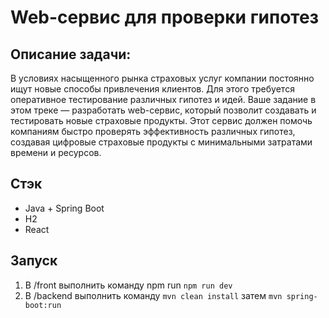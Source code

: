 # Web-сервис для проверки гипотез

## Описание задачи:
В условиях насыщенного рынка страховых услуг компании постоянно ищут новые способы привлечения клиентов. 
Для этого требуется оперативное тестирование различных гипотез и идей. Ваше задание в этом треке — разработать web-сервис, который позволит создавать и тестировать новые страховые продукты. 
Этот сервис должен помочь компаниям быстро проверять эффективность различных гипотез, создавая цифровые страховые продукты с минимальными затратами времени и ресурсов.


## Стэк
- Java + Spring Boot
- H2
- React


## Запуск
1) В /front выполнить команду npm run `npm run dev`
2) В /backend выполнить команду `mvn clean install` затем `mvn spring-boot:run`





